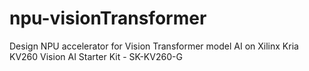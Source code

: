 # npu-visionTransformer
Design NPU accelerator for Vision Transformer model AI on Xilinx Kria KV260 Vision AI Starter Kit - SK-KV260-G
